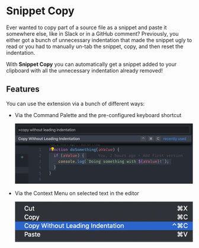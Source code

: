 # Snippet Copy

Ever wanted to copy part of a source file as a snippet and paste it somewhere else, like in Slack or in a GitHub comment?
Previously, you either got a bunch of unnecessary indentation that made the snippet ugly to read or you had to manually un-tab the snippet, copy, and then reset the indentation.

With **Snippet Copy** you can automatically get a snippet added to your clipboard with all the unnecessary indentation already removed!

## Features

You can use the extension via a bunch of different ways:

- Via the Command Palette and the pre-configured keyboard shortcut

	![Command in Command Palette](images/command-palette.png)

- Via the Context Menu on selected text in the editor

	![Command in Context Menu](images/context-menu.png)
